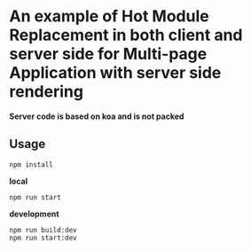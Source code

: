 
# An example of Hot Module Replacement in both client and server side for Multi-page Application with server side rendering

**Server code is based on koa and is not packed**

## Usage

```
npm install
```

**local**

```
npm run start
```

**development**

```
npm run build:dev
npm run start:dev
```